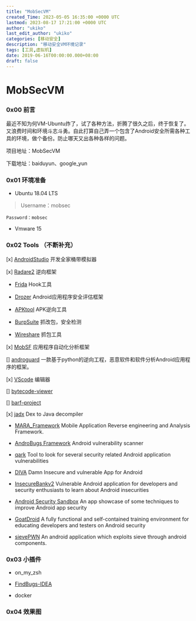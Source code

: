 ```yaml
---
title: "MobSecVM"
created_Time: 2023-05-05 16:35:00 +0000 UTC
lastmod: 2023-08-17 17:21:00 +0000 UTC
author: "ukiko"
last_edit_author: "ukiko"
categories: [移动安全]
description: "移动安全VM环境记录"
tags: [工具,虚拟机]
date: 2019-06-16T00:00:00.000+08:00
draft: false
---
```


# MobSecVM

### 0x00 前言

最近不知为何VM-Ubuntu炸了，试了各种方法，折腾了很久之后，终于恢复了。又浪费时间和环境斗志斗勇。自此打算自己弄一个包含了Android安全所需各种工具的环境，做个备份。防止哪天又出各种各样的问题。

项目地址：MobSecVM

下载地址：baiduyun、google_yun

### 0x01 环境准备

- Ubuntu 18.04 LTS

> Username：mobsec

	Password：mobsec



- Vmware 15

### 0x02 Tools （不断补充）

[x] [AndroidStudio](http://developer.android.com/tools/studio/index.html) 开发全家桶带模拟器

[x] [Radare2](https://github.com/radare/radare2) 逆向框架

- [Frida](https://www.frida.re/) Hook工具

- [Drozer](https://github.com/mwrlabs/drozer) Android应用程序安全评估框架

- [APKtool](https://github.com/iBotPeaches/Apktool) APK逆向工具

- [BurpSuite](https://portswigger.net/burp) 抓改包，安全检测

- [Wireshare](https://www.wireshark.org/) 抓包工具

[x] [MobSF](https://github.com/MobSF/Mobile-Security-Framework-MobSF) 应用程序自动化分析框架

[] [androguard](https://github.com/androguard/androguard) 一款基于python的逆向工程，恶意软件和软件分析Android应用程序的框架。

[x] [VScode](https://code.visualstudio.com/) 编辑器

[] [bytecode-viewer](https://github.com/konloch/bytecode-viewer)

[] [barf–project](https://github.com/programa-stic/barf-project)

[x] [jadx](https://github.com/skylot/jadx) Dex to Java decompiler

- [MARA_Framework](https://github.com/xtiankisutsa/MARA_Framework) Mobile Application Reverse engineering and Analysis Framework.

- [AndroBugs Framework](https://github.com/AndroBugs/AndroBugs_Framework) Android vulnerability scanner

- [qark](https://github.com/linkedin/qark) Tool to look for several security related Android application vulnerabilities

- [DIVA](https://github.com/payatu/diva-android) Damn Insecure and vulnerable App for Android

- [InsecureBankv2](https://github.com/dineshshetty/Android-InsecureBankv2) Vulnerable Android application for developers and security enthusiasts to learn about Android insecurities

- [Android Security Sandbox](https://github.com/rafaeltoledo/android-security) An app showcase of some techniques to improve Android app security

- [GoatDroid](https://github.com/jackMannino/OWASP-GoatDroid-Project) A fully functional and self-contained training environment for educating developers and testers on Android security

- [sievePWN](https://github.com/tanprathan/sievePWN) An android application which exploits sieve through android components.

### 0x03 小插件

- on_my_zsh

- [FindBugs-IDEA](http://plugins.jetbrains.com/plugin/3847-findbugs-idea)

- docker

### 0x04 效果图

